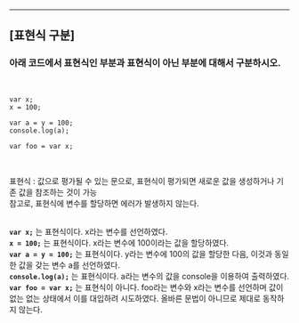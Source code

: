 
<br>

***
## **[표현식 구분]**
### **아래 코드에서 표현식인 부분과 표현식이 아닌 부분에 대해서 구분하시오.**

<br>

```JS
var x;
x = 100;
```
```JS
var a = y = 100;
console.log(a);
```
```JS
var foo = var x;
```

<br>

표현식 : 값으로 평가될 수 있는 문으로, 표현식이 평가되면 새로운 값을 생성하거나 기존 값을 참조하는 것이 가능<br>
참고로, 표현식에 변수를 할당하면 에러가 발생하지 않는다. <br><br>

**`var x;`** 는 표현식이다. x라는 변수를 선언하였다. <br>
**`x = 100;`** 는 표현식이다. x라는 변수에 100이라는 값을 할당하였다. <br>
**`var a = y = 100;`** 는 표현식이다. y라는 변수에 100의 값을 할당한 다음, 이것과 동일한 값을 갖는 변수 a를 선언하였다.<br>
**`console.log(a);`** 는 표현식이다. a라는 변수의 값을 console을 이용하여 출력하였다.<br>
**`var foo = var x;`** 는 표현식이 아니다. foo라는 변수와 x라는 변수를 선언하며 값이 없는 없는 상태에서 이를 대입하려 시도하였다. 올바른 문법이 아니므로 제대로 동작하지 않는다.
